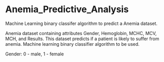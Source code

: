 # Anemia_Predictive_Analysis

Machine Learning binary classifer algorithm to predict a Anemia dataset.

Anemia dataset containing attributes Gender, Hemoglobin, MCHC, MCV, MCH, 
and Results. This dataset predicts if a patient is likely to suffer from anemia. 
Machine learning binary classifier algorithm to be used.

Gender: 0 - male, 1 - female
